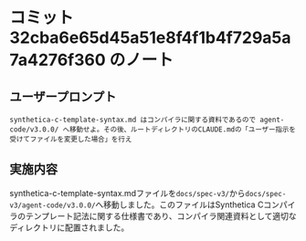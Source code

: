 # コミット 32cba6e65d45a51e8f4f1b4f729a5a7a4276f360 のノート

## ユーザープロンプト

```
synthetica-c-template-syntax.md はコンパイラに関する資料であるので agent-code/v3.0.0/ へ移動せよ。その後、ルートディレクトリのCLAUDE.mdの「ユーザー指示を受けてファイルを変更した場合」を行え
```

## 実施内容

synthetica-c-template-syntax.mdファイルを`docs/spec-v3/`から`docs/spec-v3/agent-code/v3.0.0/`へ移動しました。このファイルはSynthetica Cコンパイラのテンプレート記法に関する仕様書であり、コンパイラ関連資料として適切なディレクトリに配置されました。